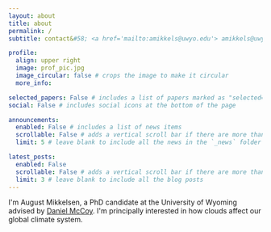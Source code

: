 ```yaml
---
layout: about
title: about
permalink: /
subtitle: contact&#58; <a href='mailto:amikkels@uwyo.edu'> amikkels@uwyo.edu </a>

profile:
  align: upper right
  image: prof_pic.jpg
  image_circular: false # crops the image to make it circular
  more_info: 

selected_papers: False # includes a list of papers marked as "selected={true}"
social: False # includes social icons at the bottom of the page

announcements:
  enabled: False # includes a list of news items
  scrollable: False # adds a vertical scroll bar if there are more than 3 news items
  limit: 5 # leave blank to include all the news in the `_news` folder

latest_posts:
  enabled: False
  scrollable: False # adds a vertical scroll bar if there are more than 3 new posts items
  limit: 3 # leave blank to include all the blog posts
---
```


I'm August Mikkelsen, a PhD candidate at the University of Wyoming advised by <a href='https://mccoy.pt/'>Daniel McCoy</a>. I'm principally interested in how clouds affect our global climate system.


